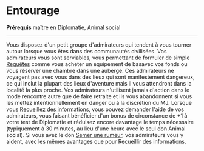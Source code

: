 # Entourage

<p><span id="ctl00_MainContent_DetailedOutput"><strong>Prérequis</strong> maître en Diplomatie, Animal social<br></span></p>
<hr>
<p>Vous disposez d'un petit groupe d'admirateurs qui tendent à vous tourner autour lorsque vous êtes dans des communautés civilisées. 
Vos admirateurs vous sont serviables, vous permettant de formuler de simple <a href="https://2e.aonprd.com/Actions.aspx?ID=51">Requêtes</a> comme vous acheter un équipement de basavec vos fonds ou vous réserver une chambre dans une auberge. Ces admirateurs ne voyagent pas avec vous dans des lieux qui sont manifestement dangereux, ce qui inclut la plupart des lieux d'aventure mais il vous attendront dans la localité la plus proche. Vos admirateurs n'utilisent jamais d'action dans le mode rencontre autre que de faire retraite et ils vous abandonnent si vous les mettez intentionnellement en danger ou à la discrétion du MJ. Lorsque vous <a href="https://2e.aonprd.com/Actions.aspx?ID=49">Recueillez des informations</a>, vous pouvez demander l'aide de vos admirateurs, vous faisant bénéficier d'un bonus de circonstance de +1 à votre test de Diplomatie et réduisez encore davantage le temps nécessaire (typiquement à 30 minutes, au lieu d'une heure avec le seul don Animal social). Si vous avez le don <a href="https://2e.aonprd.com/Feats.aspx?ID=1065">Semer une rumeur</a>, vos admirateurs vous y aident, avec les mêmes avantages que pour Recueillir des informations.&nbsp;</p>